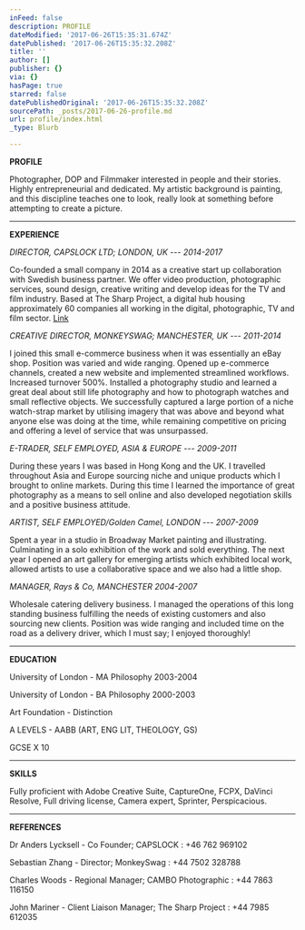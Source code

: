 ```yaml
---
inFeed: false
description: PROFILE
dateModified: '2017-06-26T15:35:31.674Z'
datePublished: '2017-06-26T15:35:32.208Z'
title: ''
author: []
publisher: {}
via: {}
hasPage: true
starred: false
datePublishedOriginal: '2017-06-26T15:35:32.208Z'
sourcePath: _posts/2017-06-26-profile.md
url: profile/index.html
_type: Blurb

---
```

**PROFILE**

Photographer, DOP and Filmmaker interested in people and their stories. Highly entrepreneurial and dedicated. My artistic background is painting, and this discipline teaches one to look, really look at something before attempting to create a picture.

---

**EXPERIENCE**

_DIRECTOR, CAPSLOCK LTD; LONDON, UK --- 2014-2017_

Co-founded a small company in 2014 as a creative start up collaboration with Swedish business partner. We offer video production, photographic services, sound design, creative writing and develop ideas for the TV and film industry. Based at The Sharp Project, a digital hub housing approximately 60 companies all working in the digital, photographic, TV and film sector. [Link][0]

_CREATIVE DIRECTOR, MONKEYSWAG; MANCHESTER, UK --- 2011-2014_

I joined this small e-commerce business when it was essentially an eBay shop. Position was varied and wide ranging. Opened up e-commerce channels, created a new website and implemented streamlined workflows. Increased turnover 500%. Installed a photography studio and learned a great deal about still life photography and how to photograph watches and small reflective objects. We successfully captured a large portion of a niche watch-strap market by utilising imagery that was above and beyond what anyone else was doing at the time, while remaining competitive on pricing and offering a level of service that was unsurpassed.

_E-TRADER, SELF EMPLOYED, ASIA & EUROPE --- 2009-2011_

During these years I was based in Hong Kong and the UK. I travelled throughout Asia and Europe sourcing niche and unique products which I brought to online markets. During this time I learned the importance of great photography as a means to sell online and also developed negotiation skills and a positive business attitude.

_ARTIST, SELF EMPLOYED/Golden Camel, LONDON --- 2007-2009_

Spent a year in a studio in Broadway Market painting and illustrating. Culminating in a solo exhibition of the work and sold everything. The next year I opened an art gallery for emerging artists which exhibited local work, allowed artists to use a collaborative space and we also had a little shop.

_MANAGER, Rays & Co, MANCHESTER 2004-2007_

Wholesale catering delivery business. I managed the operations of this long standing business fulfilling the needs of existing customers and also sourcing new clients. Position was wide ranging and included time on the road as a delivery driver, which I must say; I enjoyed thoroughly!

---

**EDUCATION**

University of London - MA Philosophy 2003-2004

University of London - BA Philosophy 2000-2003

Art Foundation - Distinction

A LEVELS - AABB (ART, ENG LIT, THEOLOGY, GS)

GCSE X 10

---

**SKILLS**

Fully proficient with Adobe Creative Suite, CaptureOne, FCPX, DaVinci Resolve, Full driving license, Camera expert, Sprinter, Perspicacious.

---

**REFERENCES**

Dr Anders Lycksell - Co Founder; CAPSLOCK : +46 762 969102

Sebastian Zhang - Director; MonkeySwag : +44 7502 328788

Charles Woods - Regional Manager; CAMBO Photographic : +44 7863 116150

John Mariner - Client Liaison Manager; The Sharp Project : +44 7985 612035

[0]: http://www.thesharpproject.co.uk/digital-content-specialists-move-sharp-project/ "Sean at Sharp"